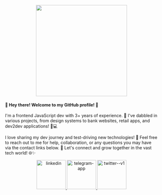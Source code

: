 <div id="header" align="center">
  <img src="https://media.giphy.com/media/ooFWU2tmYrrtC/giphy.gif" width="300"/>
</div>
<div id="bio">
  <h4>👋 Hey there! Welcome to my GitHub profile! 🚀</h4>
  <p>
    I'm a frontend JavaScript dev with 3+ years of experience. 🎨 I've dabbled in various projects, from design systems to bank websites, retail apps, and dev2dev applications! 💼💻
  </p>
  <p>
    I love sharing my dev journey and test-driving new technologies! 🌱 Feel free to reach out to me for help, collaboration, or any questions you may have via the contact links below. 🤝 Let's connect and grow together in the vast tech world! 🌐✨
  </p>
</div>
<div id="badges"  align="center">
   <a href="https://www.linkedin.com/in/david-sevikian-7b2037158/">
    <img width="96" height="96" src="https://img.icons8.com/fluency/96/linkedin.png" alt="linkedin"/>
  </a>
  <a href="https://t.me/armor000000">
    <img width="96" height="96" src="https://img.icons8.com/fluency/96/telegram-app.png" alt="telegram-app"/>
  </a>
  <a href="https://twitter.com/david7ikian">
    <img width="96" height="96" src="https://img.icons8.com/color/96/twitter--v1.png" alt="twitter--v1"/> 
  </a>
</div>
